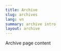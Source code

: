 ```yaml
---
title: Archive
slug: archives
lang: vn
summary: archive intro
layout: archive
---
```


Archive page content